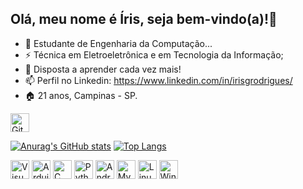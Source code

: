 ## Olá, meu nome é Íris, seja bem-vindo(a)!👋


- 🔭 Estudante de Engenharia da Computação...
- ⚡ Técnica em Eletroeletrônica e em Tecnologia da Informação;
- 💬 Disposta a aprender cada vez mais!
- 📫 Perfil no Linkedin: https://www.linkedin.com/in/irisgrodrigues/
- 🏠 21 anos, Campinas - SP.

<div>
  <img src="https://cdn.jsdelivr.net/gh/devicons/devicon@latest/icons/github/github-original.svg" width="30" height="30" alt="GitHub Icon" />
</div>

[![Anurag's GitHub stats](https://github-readme-stats.vercel.app/api?username=irisgrodrigues)](https://github.com/irisgrodrigues/github-readme-stats)
[![Top Langs](https://github-readme-stats.vercel.app/api/top-langs/?username=irisgrodrigues&layout=donut)](https://github.com/irisgrodrigues/github-readme-stats)

<div>

<img src="https://cdn.jsdelivr.net/gh/devicons/devicon@latest/icons/vscode/vscode-original-wordmark.svg" width="30" height="30" alt="VisualStudio Icon"/>

<img src="https://cdn.jsdelivr.net/gh/devicons/devicon@latest/icons/arduino/arduino-original.svg"  width="30" height="30" alt="Arduino Icon" /> 

<img src="https://cdn.jsdelivr.net/gh/devicons/devicon@latest/icons/c/c-original.svg" width="30" height="30" alt="C Icon" />

<img src="https://cdn.jsdelivr.net/gh/devicons/devicon@latest/icons/python/python-original-wordmark.svg" width="30" height="30" alt="Python Icon"/>
  
<img src="https://cdn.jsdelivr.net/gh/devicons/devicon@latest/icons/android/android-original.svg" width="30" height="30" alt="Android Icon" />

<img src="https://cdn.jsdelivr.net/gh/devicons/devicon@latest/icons/mysql/mysql-plain-wordmark.svg" width="30" height="30" alt="MySql Icon" />

<img src="https://cdn.jsdelivr.net/gh/devicons/devicon@latest/icons/linux/linux-original.svg" width="30" height="30" alt="Linux Icon" />

<img src="https://cdn.jsdelivr.net/gh/devicons/devicon@latest/icons/windows8/windows8-original.svg"  width="30" height="30" alt="Windows Icon"  />
          
</div> 

